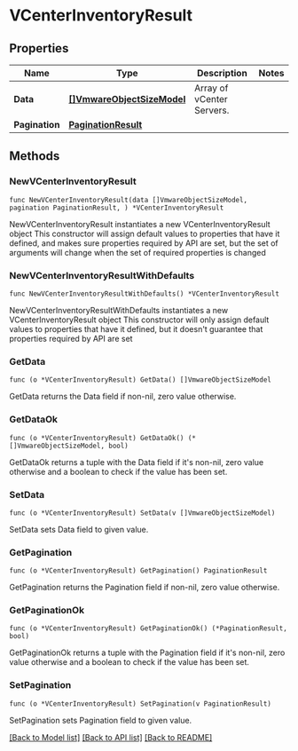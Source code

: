 # VCenterInventoryResult

## Properties

Name | Type | Description | Notes
------------ | ------------- | ------------- | -------------
**Data** | [**[]VmwareObjectSizeModel**](VmwareObjectSizeModel.md) | Array of vCenter Servers. | 
**Pagination** | [**PaginationResult**](PaginationResult.md) |  | 

## Methods

### NewVCenterInventoryResult

`func NewVCenterInventoryResult(data []VmwareObjectSizeModel, pagination PaginationResult, ) *VCenterInventoryResult`

NewVCenterInventoryResult instantiates a new VCenterInventoryResult object
This constructor will assign default values to properties that have it defined,
and makes sure properties required by API are set, but the set of arguments
will change when the set of required properties is changed

### NewVCenterInventoryResultWithDefaults

`func NewVCenterInventoryResultWithDefaults() *VCenterInventoryResult`

NewVCenterInventoryResultWithDefaults instantiates a new VCenterInventoryResult object
This constructor will only assign default values to properties that have it defined,
but it doesn't guarantee that properties required by API are set

### GetData

`func (o *VCenterInventoryResult) GetData() []VmwareObjectSizeModel`

GetData returns the Data field if non-nil, zero value otherwise.

### GetDataOk

`func (o *VCenterInventoryResult) GetDataOk() (*[]VmwareObjectSizeModel, bool)`

GetDataOk returns a tuple with the Data field if it's non-nil, zero value otherwise
and a boolean to check if the value has been set.

### SetData

`func (o *VCenterInventoryResult) SetData(v []VmwareObjectSizeModel)`

SetData sets Data field to given value.


### GetPagination

`func (o *VCenterInventoryResult) GetPagination() PaginationResult`

GetPagination returns the Pagination field if non-nil, zero value otherwise.

### GetPaginationOk

`func (o *VCenterInventoryResult) GetPaginationOk() (*PaginationResult, bool)`

GetPaginationOk returns a tuple with the Pagination field if it's non-nil, zero value otherwise
and a boolean to check if the value has been set.

### SetPagination

`func (o *VCenterInventoryResult) SetPagination(v PaginationResult)`

SetPagination sets Pagination field to given value.



[[Back to Model list]](../README.md#documentation-for-models) [[Back to API list]](../README.md#documentation-for-api-endpoints) [[Back to README]](../README.md)


